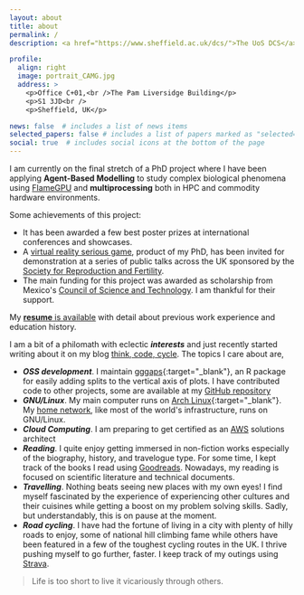 ```yaml
---
layout: about
title: about
permalink: /
description: <a href="https://www.sheffield.ac.uk/dcs/">The UoS DCS</a> | PhD (to be) in Computer Science<br /> ABM, GPGPU, HPC, NLP | Python, CUDA, R, Java, PHP, JavaScript

profile:
  align: right
  image: portrait_CAMG.jpg
  address: >
    <p>Office C+01,<br />The Pam Liversidge Building</p>
    <p>S1 3JD<br />
    <p>Sheffield, UK</p>

news: false  # includes a list of news items
selected_papers: false # includes a list of papers marked as "selected={true}"
social: true  # includes social icons at the bottom of the page
---
```


I am currently on the final stretch of a PhD project where I have been applying
**Agent-Based Modelling** to study complex biological phenomena using [FlameGPU](http://www.flamegpu.com/)
and **multiprocessing** both in HPC and commodity hardware environments.

Some achievements of this project:
- It has been awarded a few best poster prizes at international conferences and
showcases.
- A [virtual reality serious game](https://cmoralesmx.github.io/FertilizationVR_web/),
product of my PhD, has been invited for demonstration at a series of public
talks across the UK sponsored by the [Society for Reproduction and Fertility](https://srf-reproduction.org/).
- The main funding for this project was awarded as scholarship from Mexico's
[Council of Science and Technology](https://www.conacyt.gob.mx/). I am
thankful for their support.

My [**resume** is available](/assets/pdf/CarlosMoralesResume2020.pdf) with detail about previous work
experience and education history.

I am a bit of a philomath with eclectic ***interests*** and just recently started
writing about it on my blog [think, code, cycle](/blog). The topics I care about are,
- ***OSS development***. I maintain [gggaps](https://www.r-pkg.org/pkg/gggap){:target="\_blank"}, an R package for easily adding splits to the vertical axis of plots. I have contributed code to other projects, some are available at my [GitHub repository](https://github.com/cmoralesmx)
- ***GNU/Linux***. My main computer runs on [Arch Linux](https://www.archlinux.org/){:target="\_blank"}.
My [home network](/blog/2020/home-network-fully-run-on-linux), like most of the
world's infrastructure, runs on GNU/Linux.
- ***Cloud Computing***. I am preparing to get certified as an [AWS](https://aws.amazon.com/)
solutions architect
- ***Reading***. I quite enjoy getting immersed in non-fiction works especially
of the biography, history, and travelogue type. For some time, I kept track of
the books I read using [Goodreads](https://www.goodreads.com/user/show/16552304-carlos).
Nowadays, my reading is focused on scientific literature and technical documents.
- ***Travelling***. Nothing beats seeing new places with my own eyes!
I find myself fascinated by the experience of experiencing other cultures and
their cuisines while getting a boost on my problem solving skills. Sadly, but
understandably, this is on pause at the moment.
- ***Road cycling***. I have had the fortune of living in a city with plenty of hilly
roads to enjoy, some of national hill climbing fame while others have been
featured in a few of the toughest cycling routes in the UK. I thrive pushing
myself to go further, faster. I keep track of my outings using [Strava](https://strava.com/athletes/20777326).


<blockquote>Life is too short to live it vicariously through others.</blockquote>
